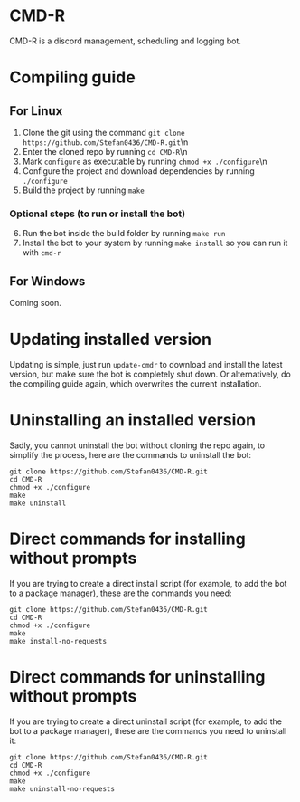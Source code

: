 ﻿# CMD-R
CMD-R is a discord management, scheduling and logging bot.

# Compiling guide
## For Linux
1.  Clone the git using the command `git clone https://github.com/Stefan0436/CMD-R.git`\n
2.  Enter the cloned repo by running `cd CMD-R`\n
3.  Mark `configure` as executable by running `chmod +x ./configure`\n
4.  Configure the project and download dependencies by running `./configure`
5.  Build the project by running `make`

### Optional steps (to run or install the bot)
6.  Run the bot inside the build folder by running `make run`
7.  Install the bot to your system by running `make install` so you can run it with `cmd-r`

## For Windows
Coming soon.

# Updating installed version
Updating is simple, just run `update-cmdr` to download and install the latest version, but make sure the bot is completely shut down.
Or alternatively, do the compiling guide again, which overwrites the current installation.


# Uninstalling an installed version
Sadly, you cannot uninstall the bot without cloning the repo again, to simplify the process, here are the commands to uninstall the bot:
```
git clone https://github.com/Stefan0436/CMD-R.git
cd CMD-R
chmod +x ./configure
make
make uninstall
```


# Direct commands for installing without prompts
If you are trying to create a direct install script (for example, to add the bot to a package manager), these are the commands you need:
```
git clone https://github.com/Stefan0436/CMD-R.git
cd CMD-R
chmod +x ./configure
make
make install-no-requests
```

# Direct commands for uninstalling without prompts
If you are trying to create a direct uninstall script (for example, to add the bot to a package manager), these are the commands you need to uninstall it:
```
git clone https://github.com/Stefan0436/CMD-R.git
cd CMD-R
chmod +x ./configure
make
make uninstall-no-requests
```
